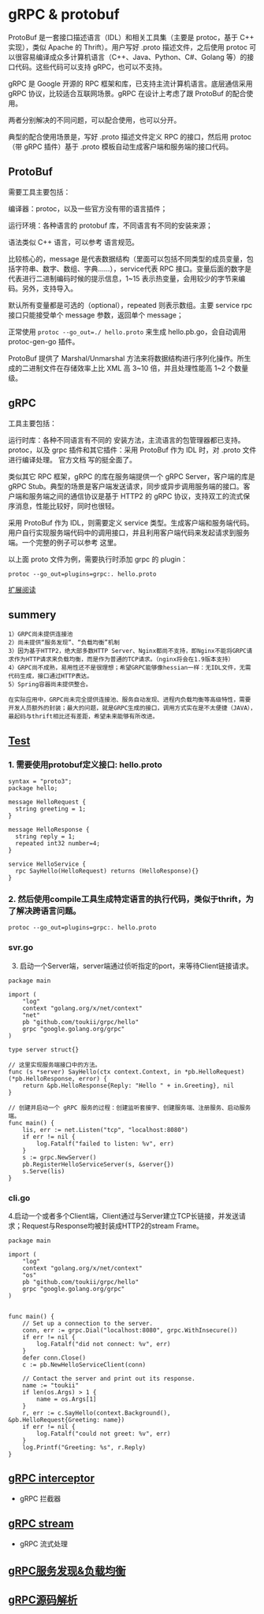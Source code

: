 # gRPC & protobuf

ProtoBuf 是一套接口描述语言（IDL）和相关工具集（主要是 protoc，基于 C++ 实现），类似 Apache 的 Thrift）。用户写好 .proto 描述文件，之后使用 protoc 可以很容易编译成众多计算机语言（C++、Java、Python、C#、Golang 等）的接口代码。这些代码可以支持 gRPC，也可以不支持。

gRPC 是 Google 开源的 RPC 框架和库，已支持主流计算机语言。底层通信采用 gRPC 协议，比较适合互联网场景。gRPC 在设计上考虑了跟 ProtoBuf 的配合使用。

两者分别解决的不同问题，可以配合使用，也可以分开。

典型的配合使用场景是，写好 .proto 描述文件定义 RPC 的接口，然后用 protoc（带 gRPC 插件）基于 .proto 模板自动生成客户端和服务端的接口代码。

## ProtoBuf

需要工具主要包括：

编译器：protoc，以及一些官方没有带的语言插件；

运行环境：各种语言的 protobuf 库，不同语言有不同的安装来源；

语法类似 C++ 语言，可以参考 语言规范。

比较核心的，message 是代表数据结构（里面可以包括不同类型的成员变量，包括字符串、数字、数组、字典……），service代表 RPC 接口。变量后面的数字是代表进行二进制编码时候的提示信息，1~15 表示热变量，会用较少的字节来编码。另外，支持导入。

默认所有变量都是可选的（optional），repeated 则表示数组。主要 service rpc 接口只能接受单个 message 参数，返回单个 message；

正常使用 `protoc --go_out=./ hello.proto` 来生成 hello.pb.go，会自动调用 protoc-gen-go 插件。

ProtoBuf 提供了 Marshal/Unmarshal 方法来将数据结构进行序列化操作。所生成的二进制文件在存储效率上比 XML 高 3~10 倍，并且处理性能高 1~2 个数量级。

## gRPC

工具主要包括：

运行时库：各种不同语言有不同的 安装方法，主流语言的包管理器都已支持。
protoc，以及 grpc 插件和其它插件：采用 ProtoBuf 作为 IDL 时，对 .proto 文件进行编译处理。
官方文档 写的挺全面了。

类似其它 RPC 框架，gRPC 的库在服务端提供一个 gRPC Server，客户端的库是 gRPC Stub。典型的场景是客户端发送请求，同步或异步调用服务端的接口。客户端和服务端之间的通信协议是基于 HTTP2 的 gRPC 协议，支持双工的流式保序消息，性能比较好，同时也很轻。

采用 ProtoBuf 作为 IDL，则需要定义 service 类型。生成客户端和服务端代码。用户自行实现服务端代码中的调用接口，并且利用客户端代码来发起请求到服务端。一个完整的例子可以参考 这里。

以上面 proto 文件为例，需要执行时添加 grpc 的 plugin：

`protoc --go_out=plugins=grpc:. hello.proto`


[扩展阅读](http://mp.weixin.qq.com/s/w6hHkme-JwuDgEv95XLptA)


## summery

 	1）GRPC尚未提供连接池
    2）尚未提供“服务发现”、“负载均衡”机制
    3）因为基于HTTP2，绝大部多数HTTP Server、Nginx都尚不支持，即Nginx不能将GRPC请求作为HTTP请求来负载均衡，而是作为普通的TCP请求。（nginx将会在1.9版本支持）
    4）GRPC尚不成熟，易用性还不是很理想；希望GRPC能够像hessian一样：无IDL文件，无需代码生成，接口通过HTTP表达。
    5）Spring容器尚未提供整合。
 
    在实际应用中，GRPC尚未完全提供连接池、服务自动发现、进程内负载均衡等高级特性，需要开发人员额外的封装；最大的问题，就是GRPC生成的接口，调用方式实在是不太便捷（JAVA），最起码与thrift相比还有差距，希望未来能够有所改进。

## [Test](https://github.com/toukii/protobuf)

### 1. 需要使用protobuf定义接口: hello.proto



```
syntax = "proto3";
package hello;

message HelloRequest {
  string greeting = 1;
}

message HelloResponse {
  string reply = 1;
  repeated int32 number=4;
}

service HelloService {
  rpc SayHello(HelloRequest) returns (HelloResponse){}
}
```

### 2. 然后使用compile工具生成特定语言的执行代码，类似于thrift，为了解决跨语言问题。
`protoc --go_out=plugins=grpc:. hello.proto`

### svr.go

3. 启动一个Server端，server端通过侦听指定的port，来等待Client链接请求。

```
package main

import (
	"log"
	context "golang.org/x/net/context"
	"net"
	pb "github.com/toukii/grpc/hello"
	grpc "google.golang.org/grpc"
)

type server struct{}

// 这里实现服务端接口中的方法。
func (s *server) SayHello(ctx context.Context, in *pb.HelloRequest) (*pb.HelloResponse, error) {
    return &pb.HelloResponse{Reply: "Hello " + in.Greeting}, nil
}

// 创建并启动一个 gRPC 服务的过程：创建监听套接字、创建服务端、注册服务、启动服务端。
func main() {
    lis, err := net.Listen("tcp", "localhost:8080")
    if err != nil {
        log.Fatalf("failed to listen: %v", err)
    }
    s := grpc.NewServer()
    pb.RegisterHelloServiceServer(s, &server{})
    s.Serve(lis)
}
```

### cli.go


4.启动一个或者多个Client端，Client通过与Server建立TCP长链接，并发送请求；Request与Response均被封装成HTTP2的stream Frame。


```
package main

import (
    "log"
    context "golang.org/x/net/context"
    "os"
    pb "github.com/toukii/grpc/hello"
    grpc "google.golang.org/grpc"
)


func main() {
    // Set up a connection to the server.
    conn, err := grpc.Dial("localhost:8080", grpc.WithInsecure())
    if err != nil {
        log.Fatalf("did not connect: %v", err)
    }
    defer conn.Close()
    c := pb.NewHelloServiceClient(conn)

    // Contact the server and print out its response.
    name := "toukii"
    if len(os.Args) > 1 {
        name = os.Args[1]
    }
    r, err := c.SayHello(context.Background(), &pb.HelloRequest{Greeting: name})
    if err != nil {
        log.Fatalf("could not greet: %v", err)
    }
    log.Printf("Greeting: %s", r.Reply)
}
```

## [gRPC interceptor](http://colobu.com/2017/04/17/dive-into-gRPC-interceptor/)

 - gRPC 拦截器

## [gRPC stream](http://colobu.com/2017/04/06/dive-into-gRPC-streaming/)

 - gRPC 流式处理

## [gRPC服务发现&负载均衡](http://colobu.com/2017/03/25/grpc-naming-and-load-balance/)

## [gRPC源码解析](https://blog.csdn.net/phantom_111/article/details/74356739)
